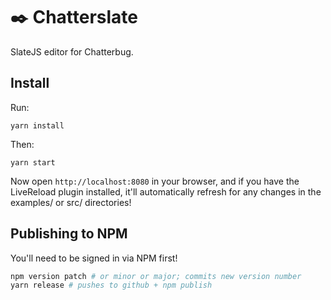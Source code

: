 # ✒️ Chatterslate

SlateJS editor for Chatterbug.

## Install

Run:

```
yarn install
```

Then:

```
yarn start
```

Now open `http://localhost:8080` in your browser, and if you have the LiveReload
plugin installed, it'll automatically refresh for any changes in the examples/
or src/ directories!

## Publishing to NPM

You'll need to be signed in via NPM first!

```sh
npm version patch # or minor or major; commits new version number
yarn release # pushes to github + npm publish
```
